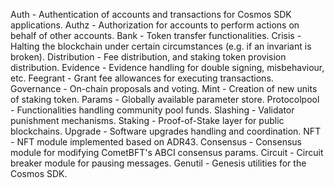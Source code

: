 Auth - Authentication of accounts and transactions for Cosmos SDK applications.
Authz - Authorization for accounts to perform actions on behalf of other accounts.
Bank - Token transfer functionalities.
Crisis - Halting the blockchain under certain circumstances (e.g. if an invariant is broken).
Distribution - Fee distribution, and staking token provision distribution.
Evidence - Evidence handling for double signing, misbehaviour, etc.
Feegrant - Grant fee allowances for executing transactions.
Governance - On-chain proposals and voting.
Mint - Creation of new units of staking token.
Params - Globally available parameter store.
Protocolpool - Functionalities handling community pool funds.
Slashing - Validator punishment mechanisms.
Staking - Proof-of-Stake layer for public blockchains.
Upgrade - Software upgrades handling and coordination.
NFT - NFT module implemented based on ADR43.
Consensus - Consensus module for modifying CometBFT's ABCI consensus params.
Circuit - Circuit breaker module for pausing messages.
Genutil - Genesis utilities for the Cosmos SDK.
